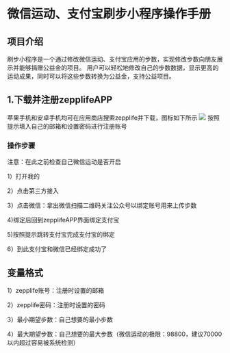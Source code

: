 # 微信运动、支付宝刷步小程序操作手册

## 项目介绍
刷步小程序是一个通过修改微信运动、支付宝应用的步数，实现修改步数向朋友展示并能够捐赠公益金的项目。
用户可以轻松地修改自己的步数数据，显示更高的运动成果，同时可以将这些步数转换为公益金，支持公益项目。


## 1.下载并注册zepplifeAPP

苹果手机和安卓手机均可在应用商店搜索zepplife并下载，图标如下所示
![](image/1.jpg)
按照提示填入自己的邮箱和设置密码进行注册账号

### 操作步骤
注意：在此之前检查自己微信运动是否开启

1）打开我的

2）点击第三方接入

3）点击微信：拿出微信扫描二维码关注公众号以绑定账号用来上传步数

4)绑定后回到zepplifeAPP界面绑定支付宝


5)按照提示跳转支付宝完成支付宝的绑定


6）到此支付宝和微信已经绑定成功了


## 变量格式

1）zepplife账号：注册时设置的邮箱

2）zepplife密码：注册时设置的密码

3）最小期望步数：自己想要的最小步数

4）最大期望步数：自己想要的最大步数（微信运动的极限：98800，建议70000以内超过容易被系统检测）


